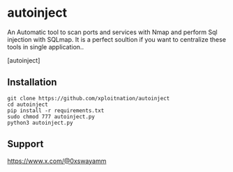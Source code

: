 # autoinject
An Automatic tool to scan ports and services with Nmap and perform Sql injection with SQLmap. It is a perfect soultion if you want to centralize these tools in single application..

[autoinject]

## Installation
```
git clone https://github.com/xploitnation/autoinject
cd autoinject
pip install -r requirements.txt
sudo chmod 777 autoinject.py 
python3 autoinject.py
```

## Support
https://www.x.com/@0xswayamm
